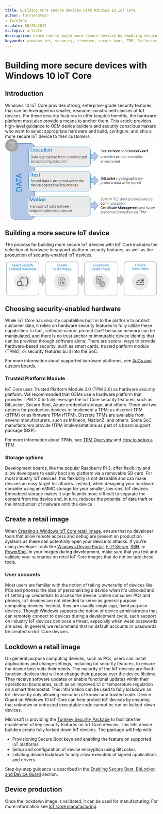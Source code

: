 ```yaml
---
title: Building more secure devices with Windows 10 IoT Core
author: TorstenStein
: torstens
ms.date: 08/28/2017
ms.topic: article
description: Learn how to build more secure devices by enabling secure boot, implementing TPMs, and more.
keywords: windows iot, security, firmware, secure boot, TPM, Bitlocker, encryption
---
```


# Building more secure devices with Windows 10 IoT Core

## Introduction  

Windows 10 IoT Core provides strong, enterprise-grade security features that can be leveraged on smaller, resource-constrained classes of IoT devices. For these security features to offer tangible benefits, the hardware platform must also provide a means to anchor them. This article provides high-level guidance to OEM device builders and security conscious makers who want to select appropriate hardware and build, configure, and ship a more secure IoT device to their customers.
![Data Security](../media/SecurityFlowAndCertificates/DataRestExecutionMotion.png)

## Building a more secure IoT device  
The process for building more secure IoT devices with IoT Core includes the selection of hardware to support platform security features, as well as the production of security-enabled IoT devices.

![Device Build Process](../media/SecurityFlowAndCertificates/DeviceBuildProcess.png)


## Choosing security-enabled hardware
While IoT Core has security capabilities built in to the platform to protect customer data, it relies on hardware security features to fully utilize these capabilities. In fact, software cannot protect itself because memory can be manipulated, and there is no trust anchor or immutable device identity that can be provided through software alone. There are several ways to provide hardware-based security, such as smart cards, trusted platform module (TPMs), or security features built into the SoC. 

For more information about supported hardware platforms, see [SoCs and custom boards](https://docs.microsoft.com/en-us/windows/iot-core/learn-about-hardware/socsandcustomboards). 

### Trusted Platform Module
IoT Core uses Trusted Platform Module 2.0 (TPM 2.0) as hardware security platform. We recommended that OEMs use a hardware platform that provides TPM 2.0 to fully leverage the IoT Core security features, such as BitLocker, Secure Boot, Azure credential storage, and others. There are two options for production devices to implement a TPM: as discreet TPM (dTPM) or as firmware TPM (fTPM). Discrete TPMs are available from several manufacturers, such as Infineon, NazionZ, and others. Some SoC manufacturers provide fTPM implementations as part of a board support package (BSP). 

For more information about TPMs, see [TPM Overview](https://docs.microsoft.com/en-us/windows/iot-core/secure-your-device/tpm) and [How to setup a TPM](https://docs.microsoft.com/en-us/windows/iot-core/secure-your-device/setuptpm).

### Storage options
Development boards, like the popular Raspberry Pi 3, offer flexibility and allow developers to easily boot any platform via a removable SD card. For most industry IoT devices, this flexibility is not desirable and can make devices an easy target for attacks. Instead, when designing your hardware, consider using an eMMC storage for your smaller, low-cost IoT devices. Embedded storage makes it significantly more difficult to separate the content from the device and, in turn, reduces the potential of data theft or the introduction of malware onto the device.

## Create a retail image 
When [Creating a Windows IoT Core retail image](https://docs.microsoft.com/windows-hardware/manufacture/iot/iot-core-manufacturing-guide), ensure that no developer tools that allow remote access and debug are present on production systems as these can potentially open your device to attacks. If you're using developer tools like [Windows Device Portal](https://docs.microsoft.com/en-us/windows/iot-core/manage-your-device/remotedisplay), [FTP Server](https://docs.microsoft.com/en-us/windows/iot-core/connect-your-device/ftp), [SSH](https://docs.microsoft.com/en-us/windows/iot-core/connect-your-device/ssh), or [PowerShell](https://docs.microsoft.com/en-us/windows/iot-core/connect-your-device/powershell) in your images during development, make sure that you test and validate your scenarios on retail IoT Core images that do not include these tools.

### User accounts
Most users are familiar with the notion of taking *ownership* of devices like PCs and phones: the idea of personalizing a device when it's unboxed and of setting up credentials to access the device. Unlike consumer PCs and phones, IoT devices are not intended to serve as general purpose computing devices. Instead, they are usually single-app, fixed purpose devices. Though Windows supports the notion of device administrators that can remotely connect to devices during a development cycle, such support on industry IoT devices can pose a threat, especially when weak passwords are used. In general, we recommend that no default accounts or passwords be created on IoT Core devices.

## Lockdown a retail image
On general purpose computing devices, such as PCs, users can install applications and change settings, including for security features, to ensure the device best suits their needs. The majority of the IoT devices are fixed-function-devices that will not change their purpose over the device lifetime. They receive software updates or enable functional updates within their operational boundaries, such as an improved UI or temperature regulation on a smart thermostat. This information can be used to fully lockdown an IoT device by only allowing execution of known and trusted code. Device Guard on Windows 10 IoT Core can help protect IoT devices by ensuring that unknown or untrusted executable code cannot be run on locked-down devices.

Microsoft is providing the [Turnkey Security Package](https://github.com/ms-iot/security/tree/master/TurnkeySecurity) to facilitate the enablement of key security features on IoT Core devices. This lets device builders create fully locked down IoT devices. The package will help with:

* Provisioning Secure Boot keys and enabling the feature on supported IoT platforms.
* Setup and configuration of device encryption using BitLocker. 
* Initiating device lockdown to only allow execution of signed applications and drivers.

Step-by-step guidance is described in the [Enabling Secure Boot, BitLocker, and Device Guard](https://docs.microsoft.com/en-us/windows/iot-core/secure-your-device/securebootandbitlocker) section.

## Device production
Once the lockdown image is validated, it can be used for manufacturing. For more information see [IoT Core manufacturing](https://docs.microsoft.com/en-us/windows-hardware/manufacture/iot/).
